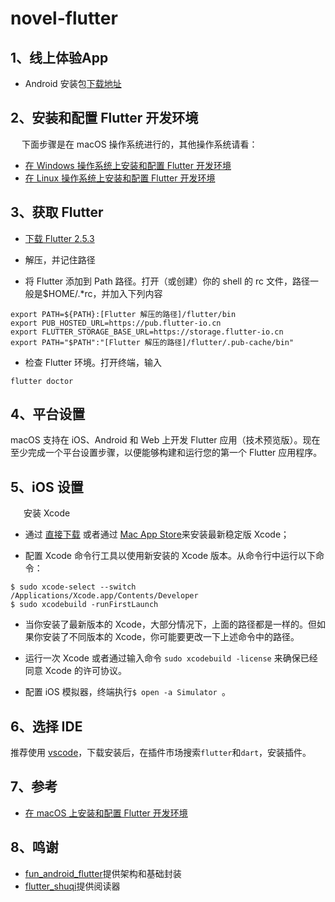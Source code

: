 # novel-flutter

## 1、线上体验App

- Android 安装包[下载地址](https://github.com/black-currant/novel-fpg/raw/main/novel-flutter/app-release.apk)

## 2、安装和配置 Flutter 开发环境

&ensp;&ensp; 下面步骤是在 macOS 操作系统进行的，其他操作系统请看：

- [在 Windows 操作系统上安装和配置 Flutter 开发环境](https://flutter.cn/docs/get-started/install/windows)
- [在 Linux 操作系统上安装和配置 Flutter 开发环境](https://flutter.cn/docs/get-started/install/linux)

## 3、获取 Flutter

- [下载 Flutter 2.5.3](https://storage.flutter-io.cn/flutter_infra_release/releases/stable/macos/flutter_macos_2.5.3-stable.zip)

- 解压，并记住路径

- 将 Flutter 添加到 Path 路径。打开（或创建）你的 shell 的 rc 文件，路径一般是$HOME/.\*rc，并加入下列内容

```
export PATH=${PATH}:[Flutter 解压的路径]/flutter/bin
export PUB_HOSTED_URL=https://pub.flutter-io.cn
export FLUTTER_STORAGE_BASE_URL=https://storage.flutter-io.cn
export PATH="$PATH":"[Flutter 解压的路径]/flutter/.pub-cache/bin"
```

- 检查 Flutter 环境。打开终端，输入

```
flutter doctor
```

## 4、平台设置

macOS 支持在 iOS、Android 和 Web 上开发 Flutter 应用（技术预览版）。现在至少完成一个平台设置步骤，以便能够构建和运行您的第一个 Flutter 应用程序。

## 5、iOS 设置

&ensp;&ensp;&ensp;安装 Xcode

- 通过 [直接下载](https://developer.apple.com/xcode/) 或者通过 [Mac App Store](https://itunes.apple.com/us/app/xcode/id497799835)来安装最新稳定版 Xcode；

- 配置 Xcode 命令行工具以使用新安装的 Xcode 版本。从命令行中运行以下命令：

```
$ sudo xcode-select --switch /Applications/Xcode.app/Contents/Developer
$ sudo xcodebuild -runFirstLaunch
```

- 当你安装了最新版本的 Xcode，大部分情况下，上面的路径都是一样的。但如果你安装了不同版本的 Xcode，你可能要更改一下上述命令中的路径。

- 运行一次 Xcode 或者通过输入命令 `sudo xcodebuild -license` 来确保已经同意 Xcode 的许可协议。

- 配置 iOS 模拟器，终端执行`$ open -a Simulator `。

## 6、选择 IDE

推荐使用 [vscode](https://code.visualstudio.com/)，下载安装后，在插件市场搜索`flutter`和`dart`，安装插件。

## 7、参考

- [在 macOS 上安装和配置 Flutter 开发环境](https://flutter.cn/docs/get-started/install/macos)

## 8、鸣谢

- [fun_android_flutter](https://github.com/phoenixsky/fun_android_flutter)提供架构和基础封装
- [flutter_shuqi](https://github.com/huanxsd/flutter_shuqi)提供阅读器

